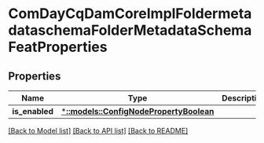 # ComDayCqDamCoreImplFoldermetadataschemaFolderMetadataSchemaFeatProperties

## Properties
Name | Type | Description | Notes
------------ | ------------- | ------------- | -------------
**is_enabled** | [***::models::ConfigNodePropertyBoolean**](configNodePropertyBoolean.md) |  | [optional] 

[[Back to Model list]](../README.md#documentation-for-models) [[Back to API list]](../README.md#documentation-for-api-endpoints) [[Back to README]](../README.md)


